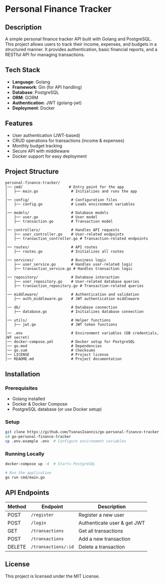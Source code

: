 # Personal Finance Tracker

## Description
A simple personal finance tracker API built with Golang and PostgreSQL. This project allows users to track their income, expenses, and budgets in a structured manner. It provides authentication, basic financial reports, and a RESTful API for managing transactions.

## Tech Stack
- **Language**: Golang
- **Framework**: Gin (for API handling)
- **Database**: PostgreSQL
- **ORM**: GORM
- **Authentication**: JWT (golang-jwt)
- **Deployment**: Docker

## Features
- User authentication (JWT-based)
- CRUD operations for transactions (income & expenses)
- Monthly budget tracking
- Secure API with middleware
- Docker support for easy deployment

## Project Structure
```
personal-finance-tracker/
│── cmd/                     # Entry point for the app
│   ├── main.go               # Initializes and runs the app
│
│── config/                   # Configuration files
│   ├── config.go             # Loads environment variables
│
│── models/                   # Database models
│   ├── user.go               # User model
│   ├── transaction.go        # Transaction model
│
│── controllers/              # Handles API requests
│   ├── user_controller.go    # User-related endpoints
│   ├── transaction_controller.go # Transaction-related endpoints
│
│── routes/                   # API routes
│   ├── routes.go             # Initializes all routes
│
│── services/                 # Business logic
│   ├── user_service.go       # Handles user-related logic
│   ├── transaction_service.go # Handles transaction logic
│
│── repository/               # Database interaction
│   ├── user_repository.go    # User-related database queries
│   ├── transaction_repository.go # Transaction-related queries
│
│── middleware/               # Authentication and validation
│   ├── auth_middleware.go    # JWT authentication middleware
│
│── db/                       # Database connection
│   ├── database.go           # Initializes database connection
│
│── utils/                    # Helper functions
│   ├── jwt.go                # JWT token functions
│
│── .env                      # Environment variables (DB credentials, JWT secret)
│── docker-compose.yml        # Docker setup for PostgreSQL
│── go.mod                    # Dependencies
│── go.sum                    # Checksums
│── LICENSE                   # Project license
│── README.md                 # Project documentation
```

## Installation
### Prerequisites
- Golang installed
- Docker & Docker Compose
- PostgreSQL database (or use Docker setup)

### Setup
```sh
git clone https://github.com/TsonasIoannis/go-personal-finance-tracker.git
cd go-personal-finance-tracker
cp .env.example .env  # Configure environment variables
```

### Running Locally
```sh
docker-compose up -d  # Starts PostgreSQL

# Run the application
go run cmd/main.go
```

## API Endpoints
| Method | Endpoint                 | Description                  |
|--------|--------------------------|------------------------------|
| POST   | `/register`               | Register a new user          |
| POST   | `/login`                  | Authenticate user & get JWT  |
| GET    | `/transactions`           | Get all transactions         |
| POST   | `/transactions`           | Add a new transaction        |
| DELETE | `/transactions/:id`       | Delete a transaction         |

## License
This project is licensed under the MIT License.

